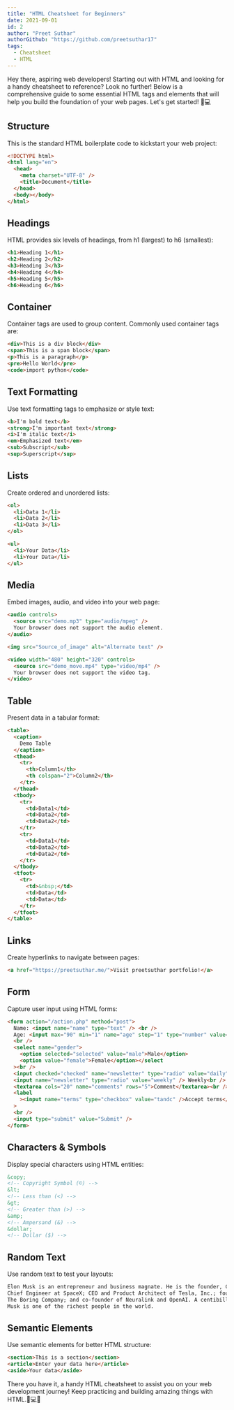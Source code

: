 ```yaml
---
title: "HTML Cheatsheet for Beginners"
date: 2021-09-01
id: 2
author: "Preet Suthar"
authorGithub: "https://github.com/preetsuthar17"
tags:
  - Cheatsheet
  - HTML
---
```


Hey there, aspiring web developers! Starting out with HTML and looking for a handy cheatsheet to reference? Look no further! Below is a comprehensive guide to some essential HTML tags and elements that will help you build the foundation of your web pages. Let's get started! 🚀💻

## Structure

This is the standard HTML boilerplate code to kickstart your web project:

```html
<!DOCTYPE html>
<html lang="en">
  <head>
    <meta charset="UTF-8" />
    <title>Document</title>
  </head>
  <body></body>
</html>
```

## Headings

HTML provides six levels of headings, from h1 (largest) to h6 (smallest):

```html
<h1>Heading 1</h1>
<h2>Heading 2</h2>
<h3>Heading 3</h3>
<h4>Heading 4</h4>
<h5>Heading 5</h5>
<h6>Heading 6</h6>
```

## Container

Container tags are used to group content. Commonly used container tags are:

```html
<div>This is a div block</div>
<span>This is a span block</span>
<p>This is a paragraph</p>
<pre>Hello World</pre>
<code>import python</code>
```

## Text Formatting

Use text formatting tags to emphasize or style text:

```html
<b>I'm bold text</b>
<strong>I'm important text</strong>
<i>I'm italic text</i>
<em>Emphasized text</em>
<sub>Subscript</sub>
<sup>Superscript</sup>
```

## Lists

Create ordered and unordered lists:

```html
<ol>
  <li>Data 1</li>
  <li>Data 2</li>
  <li>Data 3</li>
</ol>

<ul>
  <li>Your Data</li>
  <li>Your Data</li>
</ul>
```

## Media

Embed images, audio, and video into your web page:

```html
<audio controls>
  <source src="demo.mp3" type="audio/mpeg" />
  Your browser does not support the audio element.
</audio>

<img src="Source_of_image" alt="Alternate text" />

<video width="480" height="320" controls>
  <source src="demo_move.mp4" type="video/mp4" />
  Your browser does not support the video tag.
</video>
```

## Table

Present data in a tabular format:

```html
<table>
  <caption>
    Demo Table
  </caption>
  <thead>
    <tr>
      <th>Column1</th>
      <th colspan="2">Column2</th>
    </tr>
  </thead>
  <tbody>
    <tr>
      <td>Data1</td>
      <td>Data2</td>
      <td>Data2</td>
    </tr>
    <tr>
      <td>Data1</td>
      <td>Data2</td>
      <td>Data2</td>
    </tr>
  </tbody>
  <tfoot>
    <tr>
      <td>&nbsp;</td>
      <td>Data</td>
      <td>Data</td>
    </tr>
  </tfoot>
</table>
```

## Links

Create hyperlinks to navigate between pages:

```html
<a href="https://preetsuthar.me/">Visit preetsuthar portfolio!</a>
```

## Form

Capture user input using HTML forms:

```html
<form action="/action.php" method="post">
  Name: <input name="name" type="text" /> <br />
  Age: <input max="90" min="1" name="age" step="1" type="number" value="18" />
  <br />
  <select name="gender">
    <option selected="selected" value="male">Male</option>
    <option value="female">Female</option></select
  ><br />
  <input checked="checked" name="newsletter" type="radio" value="daily" /> Daily
  <input name="newsletter" type="radio" value="weekly" /> Weekly<br />
  <textarea cols="20" name="comments" rows="5">Comment</textarea><br />
  <label
    ><input name="terms" type="checkbox" value="tandc" />Accept terms</label
  >
  <br />
  <input type="submit" value="Submit" />
</form>
```

## Characters & Symbols

Display special characters using HTML entities:

```html
&copy;
<!-- Copyright Symbol (©) -->
&lt;
<!-- Less than (<) -->
&gt;
<!-- Greater than (>) -->
&amp;
<!-- Ampersand (&) -->
&dollar;
<!-- Dollar ($) -->
```

## Random Text

Use random text to test your layouts:

```html
Elon Musk is an entrepreneur and business magnate. He is the founder, CEO, and
Chief Engineer at SpaceX; CEO and Product Architect of Tesla, Inc.; founder of
The Boring Company; and co-founder of Neuralink and OpenAI. A centibillionaire,
Musk is one of the richest people in the world.
```

## Semantic Elements

Use semantic elements for better HTML structure:

```html
<section>This is a section</section>
<article>Enter your data here</article>
<aside>Your data</aside>
```

There you have it, a handy HTML cheatsheet to assist you on your web development journey! Keep practicing and building amazing things with HTML.🎉💻🔥
